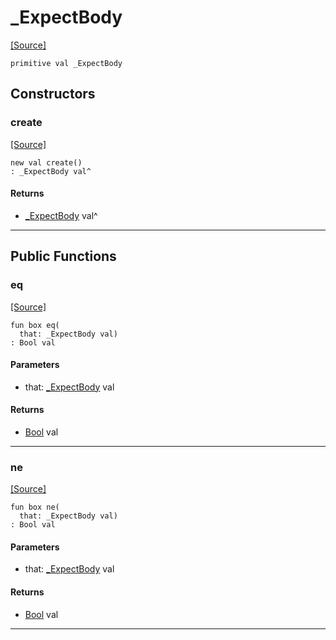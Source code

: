 # _ExpectBody
<span class="source-link">[[Source]](src/http/http_parser.md#L15)</span>
```pony
primitive val _ExpectBody
```

## Constructors

### create
<span class="source-link">[[Source]](src/http/http_parser.md#L15)</span>


```pony
new val create()
: _ExpectBody val^
```

#### Returns

* [_ExpectBody](http-_ExpectBody.md) val^

---

## Public Functions

### eq
<span class="source-link">[[Source]](src/http/http_parser.md#L16)</span>


```pony
fun box eq(
  that: _ExpectBody val)
: Bool val
```
#### Parameters

*   that: [_ExpectBody](http-_ExpectBody.md) val

#### Returns

* [Bool](builtin-Bool.md) val

---

### ne
<span class="source-link">[[Source]](src/http/http_parser.md#L16)</span>


```pony
fun box ne(
  that: _ExpectBody val)
: Bool val
```
#### Parameters

*   that: [_ExpectBody](http-_ExpectBody.md) val

#### Returns

* [Bool](builtin-Bool.md) val

---

